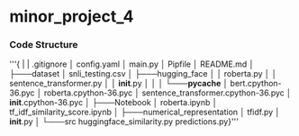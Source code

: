 # minor_project_4

### Code Structure
'''{
|
|   .gitignore
│   config.yaml
│   main.py
│   Pipfile
│   README.md
│
├───dataset
│       snli_testing.csv
│
├───hugging_face
│   │   roberta.py
│   │   sentence_transformer.py
│   │   __init__.py
│   │
│   └───__pycache__
│           bert.cpython-36.pyc
│           roberta.cpython-36.pyc
│           sentence_transformer.cpython-36.pyc
│           __init__.cpython-36.pyc
│
├───Notebook
│       roberta.ipynb
│       tf_idf_similarity_score.ipynb
│
├───numerical_representation
│       tfidf.py
│       __init__.py
│
└───src
        huggingface_similarity.py
        predictions.py}'''
